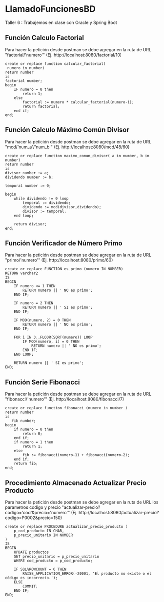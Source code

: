 # LlamadoFuncionesBD
Taller 6 : Trabajemos en clase con Oracle y Spring Boot

## Función Calculo Factorial
Para hacer la petición desde postman se debe agregar en la ruta de URL "factorial/'numero'" 
(Ej. http://localhost:8080/factorial/10)
```
create or replace function calcular_factorial(
 numero in number)
return number 
is 
factorial number;
begin
    IF numero = 0 then 
        return 1;
    else 
        factorial := numero * calcular_factorial(numero-1);
        return factorial;
    end if;
end;
```

## Función Calculo Máximo Común Divisor

Para hacer la petición desde postman se debe agregar en la ruta de URL "mcd/'num_a'/'num_b'" 
(Ej. http://localhost:8080/mcd/48/60)

```
create or replace function maximo_comun_divisor( a in number, b in number)
return number
is
divisor number := a;
dividendo number := b;

temporal number := 0;

begin
    while dividendo != 0 loop
        temporal := dividendo;
        dividendo := mod(divisor,dividendo);
        divisor := temporal;
    end loop;

    return divisor;
end;
```

## Función Verificador de Número Primo

Para hacer la petición desde postman se debe agregar en la ruta de URL "primo/'numero'" 
(Ej. http://localhost:8080/primo/60)

```
create or replace FUNCTION es_primo (numero IN NUMBER)
RETURN varchar2
IS
BEGIN
    IF numero <= 1 THEN
        RETURN numero || ' NO es primo';
    END IF;

    IF numero = 2 THEN
        RETURN numero || ' SI es primo';
    END IF;

    IF MOD(numero, 2) = 0 THEN
        RETURN numero || ' NO es primo';
    END IF;

    FOR i IN 3..FLOOR(SQRT(numero)) LOOP
        IF MOD(numero, i) = 0 THEN
            RETURN numero || ' NO es primo';
        END IF;
    END LOOP;

    RETURN numero || ' SI es primo';
END;
```

## Función Serie Fibonacci

Para hacer la petición desde postman se debe agregar en la ruta de URL "fibonacci/'numero'" 
(Ej. http://localhost:8080/fibonacci/7)

```
create or replace function fibonacci (numero in number )
return number
is
   fib number; 
begin
    if numero = 0 then 
        return 0;
    end if;
    if numero = 1 then
        return 1;
    else 
        fib := fibonacci(numero-1) + fibonacci(numero-2);
    end if;
    return fib;
end;
```
## Procedimiento Almacenado Actualizar Precio Producto

Para hacer la petición desde postman se debe agregar en la ruta de URL los parametros codigo y precio "actualizar-precio?codigo='cod'&precio='numero'" 
(Ej. http://localhost:8080/actualizar-precio?codigo=P0002&precio=150)

```
create or replace PROCEDURE actualizar_precio_producto (
    p_cod_producto IN CHAR,      
    p_precio_unitario IN NUMBER    
)
IS
BEGIN
    UPDATE productos
    SET precio_unitario = p_precio_unitario
    WHERE cod_producto = p_cod_producto;

    IF SQL%ROWCOUNT = 0 THEN
        RAISE_APPLICATION_ERROR(-20001, 'El producto no existe o el código es incorrecto.');
    ELSE
        COMMIT;
    END IF;
END;
```